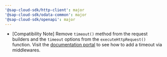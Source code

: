 ```yaml
---
'@sap-cloud-sdk/http-client': major
'@sap-cloud-sdk/odata-common': major
'@sap-cloud-sdk/openapi': major
---
```



- [Compatibility Note] Remove `timeout()`  method from the request builders and the `timeout` options from the `executeHttpRequest()` function.
Visit the [documentation portal](https://sap.github.io/cloud-sdk/docs/js/guides/resilience) to see how to add a timeout via middlewares.

